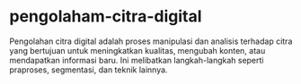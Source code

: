 # pengolaham-citra-digital
Pengolahan citra digital adalah proses manipulasi dan analisis terhadap citra yang bertujuan untuk meningkatkan kualitas, mengubah konten, atau mendapatkan informasi baru. Ini melibatkan langkah-langkah seperti praproses, segmentasi, dan teknik lainnya.
